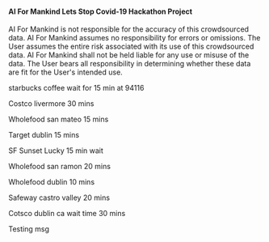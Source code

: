 
#### AI For Mankind Lets Stop Covid-19 Hackathon Project
AI For Mankind is not responsible for the accuracy of this crowdsourced data. AI For Mankind assumes no responsibility for errors or omissions.  The User assumes the entire risk associated with its use of this crowdsourced data. AI For Mankind shall not be held liable for any use or misuse of the data. The User bears all responsibility in determining whether these data are fit for the User's intended use.  



starbucks coffee wait for 15 min at 94116




Costco livermore 30 mins




Wholefood san mateo 15 mins




Target dublin 15 mins




SF Sunset Lucky 15 min wait




Wholefood san ramon 20 mins




Wholefood dublin 10 mins




Safeway castro valley 20 mins




Cotsco dublin ca wait time 30 mins




Testing msg

